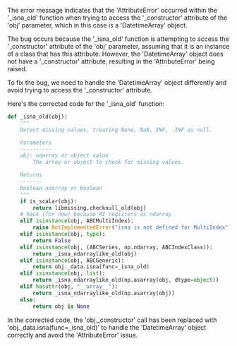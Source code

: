 The error message indicates that the 'AttributeError' occurred within the '_isna_old' function when trying to access the '_constructor' attribute of the 'obj' parameter, which in this case is a 'DatetimeArray' object.

The bug occurs because the '_isna_old' function is attempting to access the '_constructor' attribute of the 'obj' parameter, assuming that it is an instance of a class that has this attribute. However, the 'DatetimeArray' object does not have a '_constructor' attribute, resulting in the 'AttributeError' being raised.

To fix the bug, we need to handle the 'DatetimeArray' object differently and avoid trying to access the '_constructor' attribute.

Here's the corrected code for the '_isna_old' function:
```python
def _isna_old(obj):
    """
    Detect missing values, treating None, NaN, INF, -INF as null.

    Parameters
    ----------
    obj: ndarray or object value
        The array or object to check for missing values.

    Returns
    -------
    boolean ndarray or boolean
    """
    if is_scalar(obj):
        return libmissing.checknull_old(obj)
    # hack (for now) because MI registers as ndarray
    elif isinstance(obj, ABCMultiIndex):
        raise NotImplementedError("isna is not defined for MultiIndex")
    elif isinstance(obj, type):
        return False
    elif isinstance(obj, (ABCSeries, np.ndarray, ABCIndexClass)):
        return _isna_ndarraylike_old(obj)
    elif isinstance(obj, ABCGeneric):
        return obj._data.isna(func=_isna_old)
    elif isinstance(obj, list):
        return _isna_ndarraylike_old(np.asarray(obj, dtype=object))
    elif hasattr(obj, "__array__"):
        return _isna_ndarraylike_old(np.asarray(obj))
    else:
        return obj is None
```

In the corrected code, the 'obj._constructor' call has been replaced with 'obj._data.isna(func=_isna_old)' to handle the 'DatetimeArray' object correctly and avoid the 'AttributeError' issue.